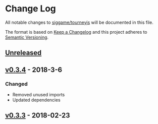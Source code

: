 # Change Log

[//]: # (<values>)
[<compare>]: # (https://github.com/siggame/tourneyjs/compare/${previous}...${current})
[<pre_release_header>]: # (## [Unreleased])
[<pre_release_description>]: # ( )
[<pre_release_ref>]: # ([Unreleased]: ${compare})
[<release_header>]: # (## [${version}] - ${year}-${month}-${day})
[<release_description>]: # (### Added${sep}-${sep}### Changed${sep}-${sep}### Removed${sep}-${sep}### Fixed${sep}-)
[<release_ref>]: # ([${version}]: ${compare})
[<current>]: # (v0.3.4)
[//]: # (<end>)

All notable changes to [siggame/tourneyjs] will be documented in this file.

The format is based on [Keep a Changelog](http://keepachangelog.com/en/1.0.0/)
and this project adheres to [Semantic Versioning](http://semver.org/spec/v2.0.0.html).

[//]: # (<pre_release>)
## [Unreleased]

 

[Unreleased]: https://github.com/siggame/tourneyjs/compare/v0.3.4...HEAD
[//]: # (<end>)

[//]: # (<release>)
## [v0.3.4] - 2018-3-6

### Changed

- Removed unused imports
- Updated dependencies

[v0.3.4]: https://github.com/siggame/tourneyjs/compare/v0.3.3...v0.3.4
[//]: # (<end>)
## [v0.3.3] - 2018-02-23

[v0.3.3]: https://github.com/siggame/tourneyjs/compare/v0.3.2...v0.3.3

[siggame/tourneyjs]: https://github.com/siggame/tourneyjs